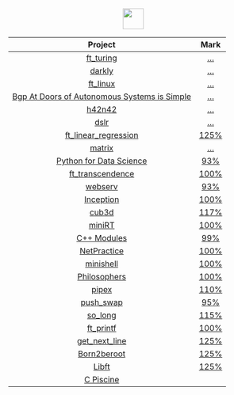 #
<div align="center">

<a href="#"><img src="https://42.fr/wp-content/uploads/2021/05/42-Final-sigle-seul.svg" width="42" /></a>
</div>

<div align="center">

|Project|Mark|
|:--:|:--:|
|[ft_turing](../../../42-turing)	        |	[…](https://projects.intra.42.fr/projects/42cursus-ft_turing/projects_users/julmuntz)|
|[darkly](../../../42-darkly)	        |	[…](https://projects.intra.42.fr/projects/42cursus-darkly/projects_users/julmuntz)|
|[ft_linux](../../../42-linux)	        |	[…](https://projects.intra.42.fr/projects/42cursus-ft_linux/projects_users/julmuntz)|
|[Bgp At Doors of Autonomous Systems is Simple](../../../42-badass)	        |	[…](https://projects.intra.42.fr/projects/bgp-at-doors-of-autonomous-systems-is-simple/projects_users/julmuntz)|
|[h42n42](../../../42-h42n42)	        |	[…](https://projects.intra.42.fr/projects/42cursus-h42n42/projects_users/julmuntz)|
|[dslr](../../../42-dslr)	        |	[…](https://projects.intra.42.fr/projects/42cursus-dslr/projects_users/julmuntz)|
|[ft_linear_regression](../../../42-linear-regression)		        |	[125%](https://projects.intra.42.fr/projects/42cursus-ft_linear_regression/projects_users/julmuntz)|
|[matrix](../../../42-matrix)	                                    |	[…](https://projects.intra.42.fr/projects/matrix/projects_users/julmuntz)|
|[Python for Data Science](../../../42-python-for-data-science)		|	[93%](https://projects.intra.42.fr/projects/python-for-data-science/projects_users/julmuntz)|
|[ft_transcendence](../../../42-transcendence)		                |	[100%](https://projects.intra.42.fr/projects/ft_transcendence/projects_users/julmuntz)|
|[webserv](../../../42-webserv)						                        |	[93%](https://projects.intra.42.fr/projects/webserv/projects_users/julmuntz)|
|[Inception](../../../42-inception)                               |	[100%](https://projects.intra.42.fr/projects/inception/projects_users/julmuntz)|
|[cub3d](../../../42-cub3d)							                          |	[117%](https://projects.intra.42.fr/projects/cub3d/projects_users/julmuntz)|
|[miniRT](../../../)								                             	|	[100%](https://projects.intra.42.fr/projects/minirt/projects_users/julmuntz)|
|[C++ Modules](../../../42-cpp-modules)				                    |	[99%](https://projects.intra.42.fr/projects/cpp-module-09/projects_users/julmuntz)|
|[NetPractice](../../../42-net-practice)			                  	|	[100%](https://projects.intra.42.fr/projects/netpractice/projects_users/julmuntz)|
|[minishell](../../../42-minishell)					                      |	[100%](https://projects.intra.42.fr/projects/42cursus-minishell/projects_users/julmuntz)|
|[Philosophers](../../../42-philosophers)			                   	|	[100%](https://projects.intra.42.fr/projects/42cursus-philosophers/projects_users/julmuntz)|
|[pipex](../../../42-pipex)						                          	|	[110%](https://projects.intra.42.fr/projects/pipex/projects_users/julmuntz)|
|[push_swap](../../../42-push-swap)				                      	|	[95%](https://projects.intra.42.fr/projects/42cursus-push_swap/projects_users/julmuntz)|
|[so_long](../../../42-so-long)					                        	|	[115%](https://projects.intra.42.fr/projects/so_long/projects_users/julmuntz)|
|[ft_printf](../../../42-printf)					                      	|	[100%](https://projects.intra.42.fr/projects/42cursus-ft_printf/projects_users/julmuntz)|
|[get_next_line](../../../42-get-next-line)		                   	|	[125%](https://projects.intra.42.fr/projects/42cursus-get_next_line/projects_users/julmuntz)|
|[Born2beroot](../../../42-born2beroot)			                    	|	[125%](https://projects.intra.42.fr/projects/born2beroot/projects_users/julmuntz)|
|[Libft](../../../42-libft)						                          	|	[125%](https://projects.intra.42.fr/projects/42cursus-libft/projects_users/julmuntz)|
|[C Piscine](../../../42-c-piscine)				                      	||
  
</div>
